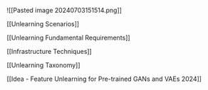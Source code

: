 ![[Pasted image 20240703151514.png]]

[[Unlearning Scenarios]]

[[Unlearning Fundamental Requirements]]

[[Infrastructure Techniques]]

[[Unlearning Taxonomy]]

[[Idea - Feature Unlearning for Pre-trained GANs and VAEs 2024]]

